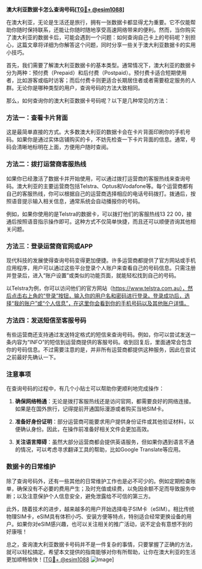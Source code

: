 **澳大利亚数据卡怎么查询号码[[TG💪+ @esim1088](https://t.me/s/esim1088)]**

在澳大利亚，无论是生活还是旅行，拥有一张数据卡都显得尤为重要。它不仅能帮助你随时保持联系，还能让你随时随地享受高速网络带来的便利。然而，当你购买了澳大利亚的数据卡后，可能会遇到一个问题：如何查询自己卡上的号码呢？别担心，这篇文章将详细为你解答这个问题，同时分享一些关于澳大利亚数据卡的实用小技巧。

首先，我们需要了解澳大利亚数据卡的基本类型。通常情况下，澳大利亚的数据卡分为两种：预付费（Prepaid）和后付费（Postpaid）。预付费卡适合短期使用者，比如游客或临时访客；而后付费卡则更适合长期居住者或者需要稳定服务的人群。无论你是哪种类型的用户，查询号码的方法大致相同。

那么，如何查询你的澳大利亚数据卡号码呢？以下是几种常见的方法：

### 方法一：查看卡片背面

这是最简单直接的方式。大多数澳大利亚的数据卡会在卡片背面印刷你的手机号码。如果你是通过实体店铺购买的卡，不妨先检查一下卡片背面的信息。通常，号码会清晰地标明在上面，方便用户随时查阅。

### 方法二：拨打运营商客服热线

如果你已经激活了数据卡并开始使用，可以通过拨打运营商的客服热线来查询号码。澳大利亚的主要运营商包括Telstra、Optus和Vodafone等。每个运营商都有自己的客服热线，你可以根据自己的运营商选择相应的电话号码拨打。拨通后，按照语音提示输入相关信息，通常系统会自动播报你的号码。

例如，如果你使用的是Telstra的数据卡，可以拨打他们的客服热线13 22 00，接通后按照语音指示操作即可。这种方式不仅简单快捷，而且还可以顺便咨询其他相关问题。

### 方法三：登录运营商官网或APP

现代科技的发展使得查询号码变得更加便捷。许多运营商都提供了官方网站或手机应用程序，用户可以通过这些平台登录个人账户来查看自己的号码信息。只需注册并登录后，进入“账户设置”或类似的功能页面，就能轻松找到自己的号码。

以Telstra为例，你可以访问他们的官方网站（https://www.telstra.com.au），然后点击右上角的“登录”按钮，输入你的用户名和密码进行登录。登录成功后，选择“我的账户”或“个人信息”，在这里你会看到你的手机号码以及其他账户详情。

### 方法四：发送短信至客服号码

有些运营商还支持通过发送特定格式的短信来查询号码。例如，你可以尝试发送一条内容为“INFO”的短信到运营商提供的客服号码。收到回复后，里面通常会包含你的号码信息。不过需要注意的是，并非所有运营商都提供这种服务，因此在尝试之前最好先确认一下。

### 注意事项

在查询号码的过程中，有几个小贴士可以帮助你更顺利地完成操作：

1. **确保网络畅通**：无论是拨打客服热线还是访问官网，都需要良好的网络连接。如果是在国外旅行，记得提前开通国际漫游或者购买当地SIM卡。
   
2. **准备好身份证明**：部分运营商可能要求用户提供身份证件或其他验证材料，以便确认身份。因此，在操作前准备好相关文件会更加高效。

3. **关注语言障碍**：虽然大部分运营商都会提供英语服务，但如果你遇到语言不通的情况，可以考虑寻求翻译工具的帮助，比如Google Translate等应用。

### 数据卡的日常维护

除了查询号码外，还有一些其他的日常维护工作也是必不可少的。例如定期检查账单，确保没有不必要的费用产生；及时充值或续费，以免因余额不足而导致服务中断；以及注意保护个人信息安全，避免泄露给不可信的第三方。

此外，随着技术的进步，越来越多的用户开始选择电子SIM卡（eSIM）。相比传统物理SIM卡，eSIM具有体积小巧、安装方便等特点，特别适合经常更换设备的用户。如果你对eSIM感兴趣，也可以关注相关的推广活动，说不定会有意想不到的好康哦！

总之，查询澳大利亚数据卡号码并不是一件复杂的事情，只要掌握了正确的方法，就可以轻松搞定。希望本文提供的指南能够对你有所帮助，让你在澳大利亚的生活更加顺畅愉快！[[TG💪+ @esim1088](https://t.me/s/esim1088) ![Image](https://i.postimg.cc/4NQfJmqS/Snipaste-2025-05-13-00-14-12.png)]
